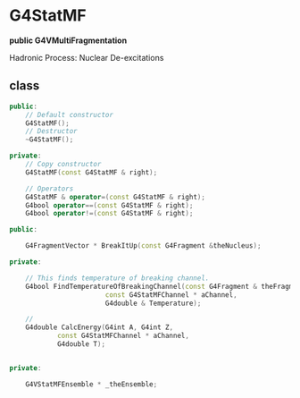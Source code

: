 <!-- G4StatMF.md --- 
;; 
;; Description: 
;; Author: Hongyi Wu(吴鸿毅)
;; Email: wuhongyi@qq.com 
;; Created: 六 9月  1 13:30:30 2018 (+0800)
;; Last-Updated: 六 9月  1 13:31:52 2018 (+0800)
;;           By: Hongyi Wu(吴鸿毅)
;;     Update #: 1
;; URL: http://wuhongyi.cn -->

# G4StatMF

**public G4VMultiFragmentation**

Hadronic Process: Nuclear De-excitations

## class

```cpp
public:
    // Default constructor
    G4StatMF();
    // Destructor
    ~G4StatMF();

private:
    // Copy constructor	
    G4StatMF(const G4StatMF & right);

    // Operators
    G4StatMF & operator=(const G4StatMF & right);
    G4bool operator==(const G4StatMF & right);
    G4bool operator!=(const G4StatMF & right);

public:

    G4FragmentVector * BreakItUp(const G4Fragment &theNucleus);

private:

    // This finds temperature of breaking channel.
    G4bool FindTemperatureOfBreakingChannel(const G4Fragment & theFragment, 
					    const G4StatMFChannel * aChannel,
					    G4double & Temperature);

    // 
    G4double CalcEnergy(G4int A, G4int Z, 
			const G4StatMFChannel * aChannel,
			G4double T);


private:

    G4VStatMFEnsemble * _theEnsemble;
```

<!-- G4StatMF.md ends here -->
